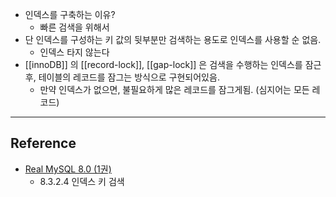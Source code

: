 - 인덱스를 구축하는 이유?
	- 빠른 검색을 위해서
- 단 인덱스를 구성하는 키 값의 뒷부분만 검색하는 용도로 인덱스를 사용할 순 없음.
	- 인덱스 타지 않는다
- [[innoDB]] 의 [[record-lock]], [[gap-lock]] 은 검색을 수행하는 인덱스를 잠근 후, 테이블의 레코드를 잠그는 방식으로 구현되어있음.
	- 만약 인덱스가 없으면, 불필요하게 많은 레코드를 잠그게됨. (심지어는 모든 레코드)
 

---
## Reference
 -  [Real MySQL 8.0 (1권)](https://product.kyobobook.co.kr/detail/S000001766482)
	- 8.3.2.4 인덱스 키 검색